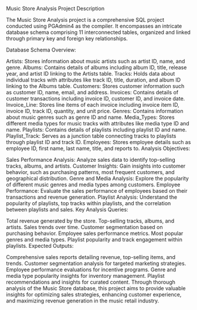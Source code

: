 Music Store Analysis Project Description

The Music Store Analysis project is a comprehensive SQL project conducted using PGAdmin4 as the compiler. It encompasses an intricate database schema comprising 11 interconnected tables, organized and linked through primary key and foreign key relationships.

Database Schema Overview:

Artists: Stores information about music artists such as artist ID, name, and genre.
Albums: Contains details of albums including album ID, title, release year, and artist ID linking to the Artists table.
Tracks: Holds data about individual tracks with attributes like track ID, title, duration, and album ID linking to the Albums table.
Customers: Stores customer information such as customer ID, name, email, and address.
Invoices: Contains details of customer transactions including invoice ID, customer ID, and invoice date.
Invoice_Line: Stores line items of each invoice including invoice item ID, invoice ID, track ID, quantity, and unit price.
Genres: Contains information about music genres such as genre ID and name.
Media_Types: Stores different media types for music tracks with attributes like media type ID and name.
Playlists: Contains details of playlists including playlist ID and name.
Playlist_Track: Serves as a junction table connecting tracks to playlists through playlist ID and track ID.
Employees: Stores employee details such as employee ID, first name, last name, title, and reports to.
Analysis Objectives:

Sales Performance Analysis: Analyze sales data to identify top-selling tracks, albums, and artists.
Customer Insights: Gain insights into customer behavior, such as purchasing patterns, most frequent customers, and geographical distribution.
Genre and Media Analysis: Explore the popularity of different music genres and media types among customers.
Employee Performance: Evaluate the sales performance of employees based on their transactions and revenue generation.
Playlist Analysis: Understand the popularity of playlists, top tracks within playlists, and the correlation between playlists and sales.
Key Analysis Queries:

Total revenue generated by the store.
Top-selling tracks, albums, and artists.
Sales trends over time.
Customer segmentation based on purchasing behavior.
Employee sales performance metrics.
Most popular genres and media types.
Playlist popularity and track engagement within playlists.
Expected Outputs:

Comprehensive sales reports detailing revenue, top-selling items, and trends.
Customer segmentation analysis for targeted marketing strategies.
Employee performance evaluations for incentive programs.
Genre and media type popularity insights for inventory management.
Playlist recommendations and insights for curated content.
Through thorough analysis of the Music Store database, this project aims to provide valuable insights for optimizing sales strategies, enhancing customer experience, and maximizing revenue generation in the music retail industry.
